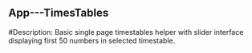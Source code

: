 ## App---TimesTables


#Description:
Basic single page timestables helper with slider interface displaying first 50 numbers in selected timestable.


